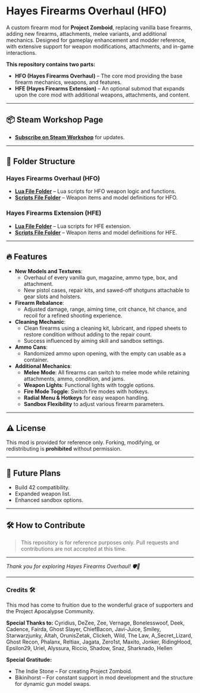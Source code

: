 # Hayes Firearms Overhaul (HFO)

A custom firearm mod for **Project Zomboid**, replacing vanilla base firearms, adding new firearms, attachments, melee variants, and additional mechanics. Designed for gameplay enhancement and modder reference, with extensive support for weapon modifications, attachments, and in-game interactions.

**This repository contains two parts:**
- **HFO (Hayes Firearms Overhaul)** – The core mod providing the base firearm mechanics, weapons, and features.
- **HFE (Hayes Firearms Extension)** – An optional submod that expands upon the core mod with additional weapons, attachments, and content.

---

## 📦 **Steam Workshop Page**
- **[Subscribe on Steam Workshop](https://steamcommunity.com/sharedfiles/filedetails/?id=2950018687)** for updates.

---

## 📂 **Folder Structure**
### Hayes Firearms Overhaul (HFO)
- [**Lua File Folder**](./HFO/media/lua) – Lua scripts for HFO weapon logic and functions.
- [**Scripts File Folder**](./HFO/media/scripts) – Weapon items and model definitions for HFO.

### Hayes Firearms Extension (HFE)
- [**Lua File Folder**](./HayesFirearmsExtension/media/lua) – Lua scripts for HFE extension.
- [**Scripts File Folder**](./HayesFirearmsExtension/media/scripts) – Weapon items and model definitions for HFE.

---

## 🔥 **Features**
- **New Models and Textures**:
  - Overhaul of every vanilla gun, magazine, ammo type, box, and attachment.
  - New pistol cases, repair kits, and sawed-off shotguns attachable to gear slots and holsters.
- **Firearm Rebalance**:
  - Adjusted damage, range, aiming time, crit chance, hit chance, and recoil for a refined shooting experience.
- **Cleaning Mechanic**:
  - Clean firearms using a cleaning kit, lubricant, and ripped sheets to restore condition without adding to the repair count.
  - Success influenced by aiming skill and sandbox settings.
- **Ammo Cans**:
  - Randomized ammo upon opening, with the empty can usable as a container.
- **Additional Mechanics**:
  - **Melee Mode**: All firearms can switch to melee mode while retaining attachments, ammo, condition, and jams.
  - **Weapon Lights**: Functional lights with toggle options.
  - **Fire Mode Toggle**: Switch fire modes with hotkeys.
  - **Radial Menu & Hotkeys** for easy weapon handling.
  - **Sandbox Flexibility** to adjust various firearm parameters.

---

## ⚠️ **License**
This mod is provided for reference only. Forking, modifying, or redistributing is **prohibited** without permission.

---

## 🔧 **Future Plans**
- Build 42 compatibility.
- Expanded weapon list.
- Enhanced sandbox options.

---

## 🛠️ **How to Contribute**
> This repository is for reference purposes only. Pull requests and contributions are not accepted at this time.

---

*Thank you for exploring Hayes Firearms Overhaul! 🛡️🔫*

---

### **Credits** 🛠️

This mod has come to fruition due to the wonderful grace of supporters and the Project Apocalypse Community.

**Special Thanks to:**
Cyridius, DeZee, Zee, Vernage, Bonelesswoof, Deek, Cadence, Fairda, Ghost Slayer, ChiefBacon, Javi-Juice, Smiley, Starwarzjunky, Altah, OrunisZetak, Clickeh, Wild, The Law, A_Secret_Lizard, Ghost Recon, Phalanx, Reltiax, Jagata, Zero1st, Maxito, Jonker, RidingHood, Epsilon29, Uriel, Alyssura, Riccio, Shadow, Snaz, Sharknado, Hellen

**Special Gratitude:**
- The Indie Stone – For creating Project Zomboid.
- Bikinihorst – For constant support in mod development and the structure for dynamic gun model swaps.
